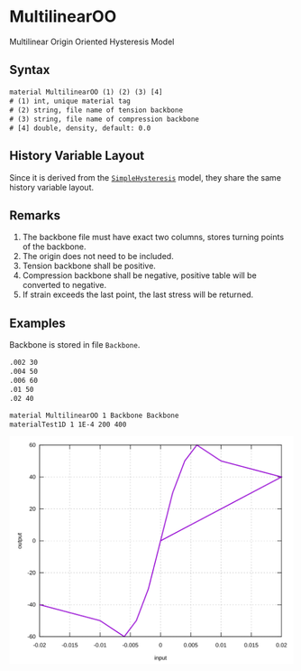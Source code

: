 # MultilinearOO

Multilinear Origin Oriented Hysteresis Model

## Syntax

```
material MultilinearOO (1) (2) (3) [4]
# (1) int, unique material tag
# (2) string, file name of tension backbone
# (3) string, file name of compression backbone
# [4] double, density, default: 0.0
```

## History Variable Layout

Since it is derived from the [`SimpleHysteresis`](../Hysteresis/SimpleHysteresis.md) model, they share the same history
variable layout.

## Remarks

1. The backbone file must have exact two columns, stores turning points of the backbone.
2. The origin does not need to be included.
3. Tension backbone shall be positive.
4. Compression backbone shall be negative, positive table will be converted to negative.
5. If strain exceeds the last point, the last stress will be returned.

## Examples

Backbone is stored in file `Backbone`.

```
.002 30
.004 50
.006 60
.01 50
.02 40
```

```
material MultilinearOO 1 Backbone Backbone
materialTest1D 1 1E-4 200 400
```

![example one](MultilinearOO.EX1.svg)
